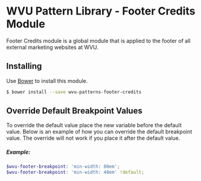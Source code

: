 # WVU Pattern Library - Footer Credits Module

Footer Credits module is a global module that is applied to the footer of all external marketing websites at WVU.  

## Installing

Use [Bower](http://bower.io/) to install this module.

```bash
$ bower install --save wvu-patterns-footer-credits
```

## Override Default Breakpoint Values

To override the default value place the new variable before the default value. Below is an example of how you can override the default breakpoint value. The override will not work if you place it after the default value.


##### Example:

```scss
$wvu-footer-breakpoint: 'min-width: 80em';
$wvu-footer-breakpoint: 'min-width: 48em' !default;
```
